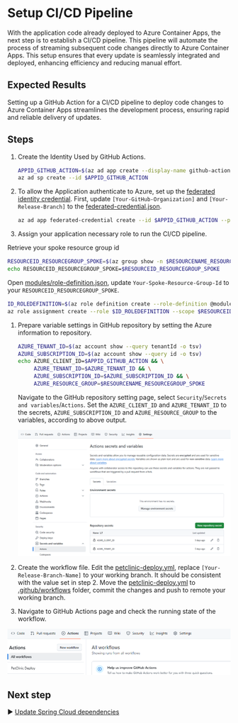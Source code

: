 # Setup CI/CD Pipeline

With the application code already deployed to Azure Container Apps, the next step is to establish a CI/CD pipeline. This pipeline will automate the process of streaming subsequent code changes directly to Azure Container Apps. This setup ensures that every update is seamlessly integrated and deployed, enhancing efficiency and reducing manual effort.

## Expected Results

Setting up a GitHub Action for a CI/CD pipeline to deploy code changes to Azure Container Apps streamlines the development process, ensuring rapid and reliable delivery of updates.

## Steps

1. Create the Identity Used by GitHub Actions.
   ```bash
   APPID_GITHUB_ACTION=$(az ad app create --display-name github-action --query appId -o tsv)
   az ad sp create --id $APPID_GITHUB_ACTION
   ```

1. To allow the Application authenticate to Azure, set up the [federated identity credential](https://learn.microsoft.com/en-us/graph/api/resources/federatedidentitycredentials-overview?view=graph-rest-1.0). 
   First, update `[Your-GitHub-Organization]` and `[Your-Release-Branch]` to the [federated-credential.json](../modules/federated-credential.json).

   ```bash
   az ad app federated-credential create --id $APPID_GITHUB_ACTION --parameters modules/federated-credential.json
   ```

1. Assign your application necessary role to run the CI/CD pipeline.

  Retrieve your spoke resource group id
   ```bash
   RESOURCEID_RESOURCEGROUP_SPOKE=$(az group show -n $RESOURCENAME_RESOURCEGROUP_SPOKE --query id -o tsv)
   echo RESOURCEID_RESOURCEGROUP_SPOKE=$RESOURCEID_RESOURCEGROUP_SPOKE
   ```
   
   Open [modules/role-definition.json](../modules/role-definition.json), update `Your-Spoke-Resource-Group-Id` to your `RESOURCEID_RESOURCEGROUP_SPOKE`.

   ```bash
   ID_ROLEDEFINITION=$(az role definition create --role-definition @modules/role-definition.json --query id -o tsv)
   az role assignment create --role $ID_ROLEDEFINITION --scope $RESOURCEID_RESOURCEGROUP_SPOKE --assignee $APPID_GITHUB_ACTION
   ```

1. Prepare variable settings in GitHub repository by setting the Azure information to repository.

   ```bash
   AZURE_TENANT_ID=$(az account show --query tenantId -o tsv)
   AZURE_SUBSCRIPTION_ID=$(az account show --query id -o tsv)
   echo AZURE_CLIENT_ID=$APPID_GITHUB_ACTION && \
        AZURE_TENANT_ID=$AZURE_TENANT_ID && \
        AZURE_SUBSCRIPTION_ID=$AZURE_SUBSCRIPTION_ID && \
        AZURE_RESOURCE_GROUP=$RESOURCENAME_RESOURCEGROUP_SPOKE
   ```
   Navigate to the GitHub repository setting page, select `Security`/`Secrets and variables`/`Actions`. Set the `AZURE_CLIENT_ID` and `AZURE_TENANT_ID` to the secrets, `AZURE_SUBSCRIPTION_ID` and `AZURE_RESOURCE_GROUP` to the variables, according to above output.

   ![Set up Env](./github-action-env.png)

1. Create the workflow file.
   Edit the [petclinic-deploy.yml](../modules/petclinic-deploy.yml), replace `[Your-Release-Branch-Name]` to your working branch. It should be consistent with the value set in step 2.
   Move the [petclinic-deploy.yml](../modules/petclinic-deploy.yml) to [.github/workflows](../../../../../../.github/workflows/) folder, commit the changes and push to remote your working branch.

1. Navigate to GitHub Actions page and check the running state of the workflow.

  ![Github Actions](../docs/github-action-workflow.png)

## Next step

:arrow_forward: [Update Spring Cloud dependencies](./06-Update-Spring-Cloud-dependencies.md)